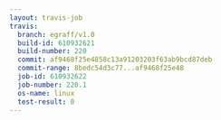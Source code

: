 ```yaml
---
layout: travis-job
travis:
  branch: egraff/v1.0
  build-id: 610932621
  build-number: 220
  commit: af9468f25e4858c13a91203203f63ab9bcd87deb
  commit-range: 8bedc54d3c77...af9468f25e48
  job-id: 610932622
  job-number: 220.1
  os-name: linux
  test-result: 0
---
```

